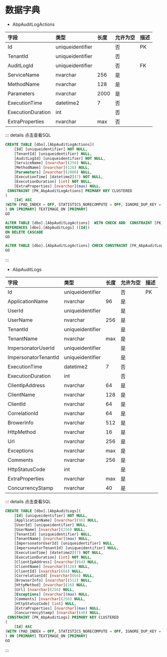 # 数据字典

- AbpAuditLogActions

|字段|类型|长度|允许为空|描述|
|:-|:-|:-|:-|:-|
|Id|uniqueidentifier||否|PK|
|TenantId|uniqueidentifier||否|
|AuditLogId|uniqueidentifier||否|FK|
|ServiceName|nvarchar|256|是||
|MethodName|nvarchar|128|是||
|Parameters|nvarchar|2000|是||
|ExecutionTime|datetime2|7|否||
|ExecutionDuration|int||否||
|ExtraProperties|nvarchar|max|否||

::: details 点击查看SQL
```sql
CREATE TABLE [dbo].[AbpAuditLogActions](
	[Id] [uniqueidentifier] NOT NULL,
	[TenantId] [uniqueidentifier] NULL,
	[AuditLogId] [uniqueidentifier] NOT NULL,
	[ServiceName] [nvarchar](256) NULL,
	[MethodName] [nvarchar](128) NULL,
	[Parameters] [nvarchar](2000) NULL,
	[ExecutionTime] [datetime2](7) NOT NULL,
	[ExecutionDuration] [int] NOT NULL,
	[ExtraProperties] [nvarchar](max) NULL,
 CONSTRAINT [PK_AbpAuditLogActions] PRIMARY KEY CLUSTERED 
(
	[Id] ASC
)WITH (PAD_INDEX = OFF, STATISTICS_NORECOMPUTE = OFF, IGNORE_DUP_KEY = OFF, ALLOW_ROW_LOCKS = ON, ALLOW_PAGE_LOCKS = ON, OPTIMIZE_FOR_SEQUENTIAL_KEY = OFF) ON [PRIMARY]
) ON [PRIMARY] TEXTIMAGE_ON [PRIMARY]
GO

ALTER TABLE [dbo].[AbpAuditLogActions]  WITH CHECK ADD  CONSTRAINT [FK_AbpAuditLogActions_AbpAuditLogs_AuditLogId] FOREIGN KEY([AuditLogId])
REFERENCES [dbo].[AbpAuditLogs] ([Id])
ON DELETE CASCADE
GO

ALTER TABLE [dbo].[AbpAuditLogActions] CHECK CONSTRAINT [FK_AbpAuditLogActions_AbpAuditLogs_AuditLogId]
GO
```
:::

- AbpAuditLogs

|字段|类型|长度|允许为空|描述|
|:-|:-|:-|:-|:-|
|Id|uniqueidentifier||否|PK|
|ApplicationName|nvarchar|96|是||
|UserId|uniqueidentifier||是||
|UserName|nvarchar|256|是||
|TenantId|uniqueidentifier||是||
|TenantName|nvarchar|max|是||
|ImpersonatorUserId|uniqueidentifier||是||
|ImpersonatorTenantId|uniqueidentifier||是||
|ExecutionTime|datetime2|7|否||
|ExecutionDuration|int||否||
|ClientIpAddress|nvarchar|64|是||
|ClientName|nvarchar|128|是||
|ClientId|nvarchar|64|是||
|CorrelationId|nvarchar|64|是||
|BrowerInfo|nvarchar|512|是||
|HttpMethod|nvarchar|16|是||
|Url|nvarchar|256|是||
|Exceptions|nvarchar|max|是||
|Comments|nvarchar|256|是||
|HttpStatusCode|int||是||
|ExtraProperties|nvarchar|max|是||
|ConcurrencyStamp|nvarchar|40|是||

::: details 点击查看SQL
```sql
CREATE TABLE [dbo].[AbpAuditLogs](
	[Id] [uniqueidentifier] NOT NULL,
	[ApplicationName] [nvarchar](96) NULL,
	[UserId] [uniqueidentifier] NULL,
	[UserName] [nvarchar](256) NULL,
	[TenantId] [uniqueidentifier] NULL,
	[TenantName] [nvarchar](max) NULL,
	[ImpersonatorUserId] [uniqueidentifier] NULL,
	[ImpersonatorTenantId] [uniqueidentifier] NULL,
	[ExecutionTime] [datetime2](7) NOT NULL,
	[ExecutionDuration] [int] NOT NULL,
	[ClientIpAddress] [nvarchar](64) NULL,
	[ClientName] [nvarchar](128) NULL,
	[ClientId] [nvarchar](64) NULL,
	[CorrelationId] [nvarchar](64) NULL,
	[BrowserInfo] [nvarchar](512) NULL,
	[HttpMethod] [nvarchar](16) NULL,
	[Url] [nvarchar](256) NULL,
	[Exceptions] [nvarchar](max) NULL,
	[Comments] [nvarchar](256) NULL,
	[HttpStatusCode] [int] NULL,
	[ExtraProperties] [nvarchar](max) NULL,
	[ConcurrencyStamp] [nvarchar](40) NULL,
 CONSTRAINT [PK_AbpAuditLogs] PRIMARY KEY CLUSTERED 
(
	[Id] ASC
)WITH (PAD_INDEX = OFF, STATISTICS_NORECOMPUTE = OFF, IGNORE_DUP_KEY = OFF, ALLOW_ROW_LOCKS = ON, ALLOW_PAGE_LOCKS = ON, OPTIMIZE_FOR_SEQUENTIAL_KEY = OFF) ON [PRIMARY]
) ON [PRIMARY] TEXTIMAGE_ON [PRIMARY]
GO
```
:::
